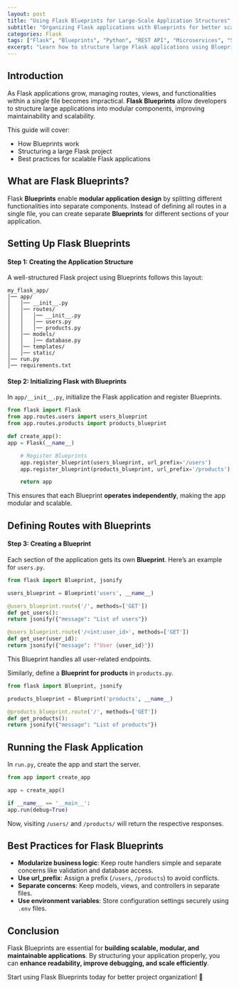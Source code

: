 ```yaml
---
layout: post
title: "Using Flask Blueprints for Large-Scale Application Structures"
subtitle: "Organizing Flask applications with Blueprints for better scalability and maintainability"
categories: Flask
tags: ["Flask", "Blueprints", "Python", "REST API", "Microservices", "Scalability"]
excerpt: "Learn how to structure large Flask applications using Blueprints. Discover best practices for modularization, routing, and maintaining a scalable Flask project."
---
```


## Introduction

As Flask applications grow, managing routes, views, and functionalities within a single file becomes impractical. **Flask Blueprints** allow developers to structure large applications into modular components, improving maintainability and scalability.

This guide will cover:
- How Blueprints work
- Structuring a large Flask project
- Best practices for scalable Flask applications

## What are Flask Blueprints?

Flask **Blueprints** enable **modular application design** by splitting different functionalities into separate components. Instead of defining all routes in a single file, you can create separate **Blueprints** for different sections of your application.

## Setting Up Flask Blueprints

#### Step 1: Creating the Application Structure

A well-structured Flask project using Blueprints follows this layout:

```
my_flask_app/
│── app/
│   │── __init__.py
│   │── routes/
│   │   │── __init__.py
│   │   │── users.py
│   │   │── products.py
│   │── models/
│   │   │── database.py
│   │── templates/
│   │── static/
│── run.py
│── requirements.txt
```

#### Step 2: Initializing Flask with Blueprints

In `app/__init__.py`, initialize the Flask application and register Blueprints.

```python
from flask import Flask
from app.routes.users import users_blueprint
from app.routes.products import products_blueprint

def create_app():
app = Flask(__name__)

    # Register Blueprints
    app.register_blueprint(users_blueprint, url_prefix='/users')
    app.register_blueprint(products_blueprint, url_prefix='/products')

    return app
```

This ensures that each Blueprint **operates independently**, making the app modular and scalable.

## Defining Routes with Blueprints

#### Step 3: Creating a Blueprint

Each section of the application gets its own **Blueprint**. Here’s an example for `users.py`.

```python
from flask import Blueprint, jsonify

users_blueprint = Blueprint('users', __name__)

@users_blueprint.route('/', methods=['GET'])
def get_users():
return jsonify({"message": "List of users"})

@users_blueprint.route('/<int:user_id>', methods=['GET'])
def get_user(user_id):
return jsonify({"message": f"User {user_id}"})
```

This Blueprint handles all user-related endpoints.

Similarly, define a **Blueprint for products** in `products.py`.

```python
from flask import Blueprint, jsonify

products_blueprint = Blueprint('products', __name__)

@products_blueprint.route('/', methods=['GET'])
def get_products():
return jsonify({"message": "List of products"})
```

## Running the Flask Application

In `run.py`, create the app and start the server.

```python
from app import create_app

app = create_app()

if __name__ == '__main__':
app.run(debug=True)
```

Now, visiting `/users/` and `/products/` will return the respective responses.

## Best Practices for Flask Blueprints

- **Modularize business logic**: Keep route handlers simple and separate concerns like validation and database access.
- **Use url_prefix**: Assign a prefix (`/users`, `/products`) to avoid conflicts.
- **Separate concerns**: Keep models, views, and controllers in separate files.
- **Use environment variables**: Store configuration settings securely using `.env` files.

## Conclusion

Flask Blueprints are essential for **building scalable, modular, and maintainable applications**. By structuring your application properly, you can **enhance readability, improve debugging, and scale efficiently**.

Start using Flask Blueprints today for better project organization! 🚀  
